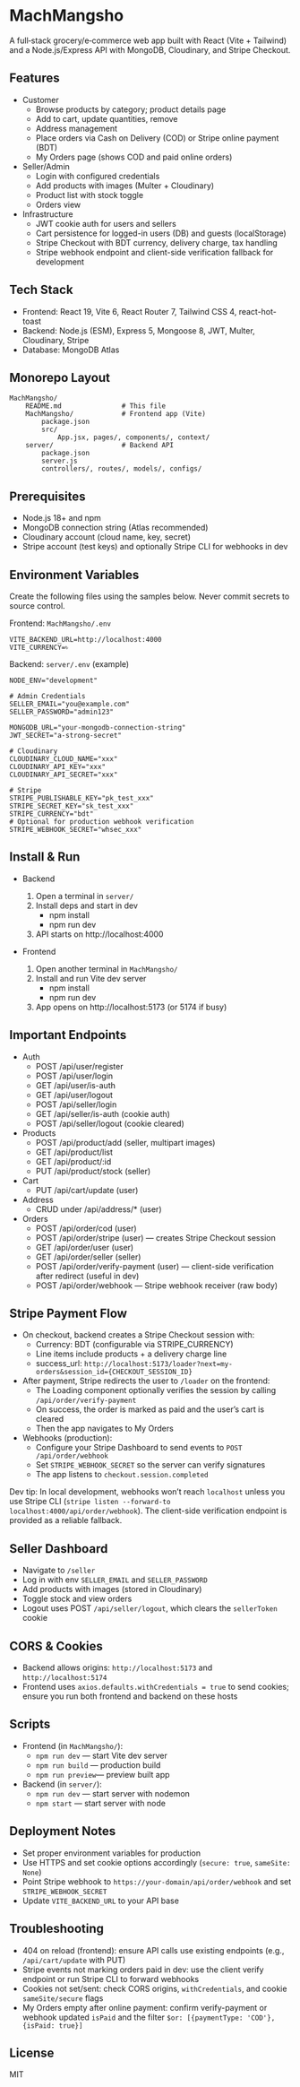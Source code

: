 # MachMangsho

A full‑stack grocery/e‑commerce web app built with React (Vite + Tailwind) and a Node.js/Express API with MongoDB, Cloudinary, and Stripe Checkout.

## Features

- Customer
	- Browse products by category; product details page
	- Add to cart, update quantities, remove
	- Address management
	- Place orders via Cash on Delivery (COD) or Stripe online payment (BDT)
	- My Orders page (shows COD and paid online orders)
- Seller/Admin
	- Login with configured credentials
	- Add products with images (Multer + Cloudinary)
	- Product list with stock toggle
	- Orders view
- Infrastructure
	- JWT cookie auth for users and sellers
	- Cart persistence for logged-in users (DB) and guests (localStorage)
	- Stripe Checkout with BDT currency, delivery charge, tax handling
	- Stripe webhook endpoint and client-side verification fallback for development

## Tech Stack

- Frontend: React 19, Vite 6, React Router 7, Tailwind CSS 4, react-hot-toast
- Backend: Node.js (ESM), Express 5, Mongoose 8, JWT, Multer, Cloudinary, Stripe
- Database: MongoDB Atlas

## Monorepo Layout

```
MachMangsho/
	README.md               # This file
	MachMangsho/            # Frontend app (Vite)
		package.json
		src/
			App.jsx, pages/, components/, context/
	server/                 # Backend API
		package.json
		server.js
		controllers/, routes/, models/, configs/
```

## Prerequisites

- Node.js 18+ and npm
- MongoDB connection string (Atlas recommended)
- Cloudinary account (cloud name, key, secret)
- Stripe account (test keys) and optionally Stripe CLI for webhooks in dev

## Environment Variables

Create the following files using the samples below. Never commit secrets to source control.

Frontend: `MachMangsho/.env`
```
VITE_BACKEND_URL=http://localhost:4000
VITE_CURRENCY=৳
```

Backend: `server/.env` (example)
```
NODE_ENV="development"

# Admin Credentials
SELLER_EMAIL="you@example.com"
SELLER_PASSWORD="admin123"

MONGODB_URL="your-mongodb-connection-string"
JWT_SECRET="a-strong-secret"

# Cloudinary
CLOUDINARY_CLOUD_NAME="xxx"
CLOUDINARY_API_KEY="xxx"
CLOUDINARY_API_SECRET="xxx"

# Stripe
STRIPE_PUBLISHABLE_KEY="pk_test_xxx"
STRIPE_SECRET_KEY="sk_test_xxx"
STRIPE_CURRENCY="bdt"
# Optional for production webhook verification
STRIPE_WEBHOOK_SECRET="whsec_xxx"
```

## Install & Run

- Backend
	1. Open a terminal in `server/`
	2. Install deps and start in dev
		 - npm install
		 - npm run dev
	3. API starts on http://localhost:4000

- Frontend
	1. Open another terminal in `MachMangsho/`
	2. Install and run Vite dev server
		 - npm install
		 - npm run dev
	3. App opens on http://localhost:5173 (or 5174 if busy)

## Important Endpoints

- Auth
	- POST /api/user/register
	- POST /api/user/login
	- GET  /api/user/is-auth
	- GET  /api/user/logout
	- POST /api/seller/login
	- GET  /api/seller/is-auth (cookie auth)
	- POST /api/seller/logout (cookie cleared)
- Products
	- POST /api/product/add (seller, multipart images)
	- GET  /api/product/list
	- GET  /api/product/:id
	- PUT  /api/product/stock (seller)
- Cart
	- PUT  /api/cart/update (user)
- Address
	- CRUD under /api/address/* (user)
- Orders
	- POST /api/order/cod (user)
	- POST /api/order/stripe (user) — creates Stripe Checkout session
	- GET  /api/order/user (user)
	- GET  /api/order/seller (seller)
	- POST /api/order/verify-payment (user) — client-side verification after redirect (useful in dev)
	- POST /api/order/webhook — Stripe webhook receiver (raw body)

## Stripe Payment Flow

- On checkout, backend creates a Stripe Checkout session with:
	- Currency: BDT (configurable via STRIPE_CURRENCY)
	- Line items include products + a delivery charge line
	- success_url: `http://localhost:5173/loader?next=my-orders&session_id={CHECKOUT_SESSION_ID}`
- After payment, Stripe redirects the user to `/loader` on the frontend:
	- The Loading component optionally verifies the session by calling `/api/order/verify-payment`
	- On success, the order is marked as paid and the user’s cart is cleared
	- Then the app navigates to My Orders
- Webhooks (production):
	- Configure your Stripe Dashboard to send events to `POST /api/order/webhook`
	- Set `STRIPE_WEBHOOK_SECRET` so the server can verify signatures
	- The app listens to `checkout.session.completed`

Dev tip: In local development, webhooks won’t reach `localhost` unless you use Stripe CLI (`stripe listen --forward-to localhost:4000/api/order/webhook`). The client-side verification endpoint is provided as a reliable fallback.

## Seller Dashboard

- Navigate to `/seller`
- Log in with env `SELLER_EMAIL` and `SELLER_PASSWORD`
- Add products with images (stored in Cloudinary)
- Toggle stock and view orders
- Logout uses POST `/api/seller/logout`, which clears the `sellerToken` cookie

## CORS & Cookies

- Backend allows origins: `http://localhost:5173` and `http://localhost:5174`
- Frontend uses `axios.defaults.withCredentials = true` to send cookies; ensure you run both frontend and backend on these hosts

## Scripts

- Frontend (in `MachMangsho/`):
	- `npm run dev`    — start Vite dev server
	- `npm run build`  — production build
	- `npm run preview`— preview built app
- Backend (in `server/`):
	- `npm run dev`    — start server with nodemon
	- `npm start`      — start server with node

## Deployment Notes

- Set proper environment variables for production
- Use HTTPS and set cookie options accordingly (`secure: true`, `sameSite: None`)
- Point Stripe webhook to `https://your-domain/api/order/webhook` and set `STRIPE_WEBHOOK_SECRET`
- Update `VITE_BACKEND_URL` to your API base

## Troubleshooting

- 404 on reload (frontend): ensure API calls use existing endpoints (e.g., `/api/cart/update` with PUT)
- Stripe events not marking orders paid in dev: use the client verify endpoint or run Stripe CLI to forward webhooks
- Cookies not set/sent: check CORS origins, `withCredentials`, and cookie `sameSite/secure` flags
- My Orders empty after online payment: confirm verify-payment or webhook updated `isPaid` and the filter `$or: [{paymentType: 'COD'}, {isPaid: true}]`

## License

MIT